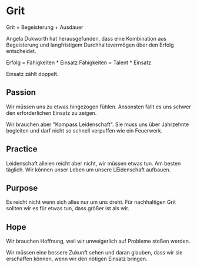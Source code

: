 # Grit

Grit = Begeisterung + Ausdauer

Angela Dukworth hat herausgefunden, dass eine Kombination aus Begeisterung und langfristigem Durchhaltevermögen über den Erfolg entscheidet.

Erfolg = Fähigkeiten * Einsatz
Fähigkeiten = Talent * Einsatz

Einsatz zählt doppelt.

## Passion

Wir müssen uns zu etwas hingezogen fühlen. Ansonsten fällt es uns schwer den erforderlichen Einsatz zu zeigen.

Wir brauchen aber "Kompass Leidenschaft". Sie muss uns über Jahrzehnte begleiten und darf nicht so schnell verpuffen wie ein Feuerwerk.

## Practice

Leidenschaft alleien reicht aber nicht, wir müssen etwas tun. Am besten täglich. Wir können unser Leben um unsere LEidenschaft aufbauen.

## Purpose

Es reicht nicht wenn sich alles nur um uns dreht. Für nachhaltigen Grit sollten wir es für etwas tun, dass größer ist als wir.

## Hope

Wir brauchen Hoffnung, weil wir unweigerlich auf Probleme stoßen werden.

Wir müssen eine bessere Zukunft sehen und daran glauben, dass wir sie erschaffen können, wenn wir den nötigen Einsatz bringen.